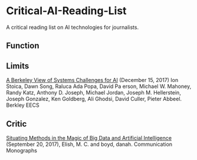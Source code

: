# Critical-AI-Reading-List
A critical reading list on AI technologies for journalists.

## Function

## Limits

[A Berkeley View of Systems Challenges for AI](https://www2.eecs.berkeley.edu/Pubs/TechRpts/2017/EECS-2017-159.html) (December 15, 2017) Ion Stoica, Dawn Song, Raluca Ada Popa, David Pa erson, Michael W. Mahoney, Randy Katz, Anthony D. Joseph, Michael Jordan, Joseph M. Hellerstein, Joseph Gonzalez, Ken Goldberg, Ali Ghodsi, David Culler, Pieter Abbeel. Berkley EECS

## Critic

[Situating Methods in the Magic of Big Data and Artificial Intelligence](https://papers.ssrn.com/sol3/papers.cfm?abstract_id=3040201) (September 20, 2017), Elish, M. C. and boyd, danah. Communication Monographs
